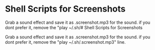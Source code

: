# Shell Scripts for Screenshots

Grab a sound effect and save it as .screenshot.mp3 for the sound. if you dont prefer it, remove the "play ~/.sh/# Shell Scripts for Screenshots

Grab a sound effect and save it as .screenshot.mp3 for the sound. if you dont prefer it, remove the "play ~/.sh/.screenshot.mp3" line.
